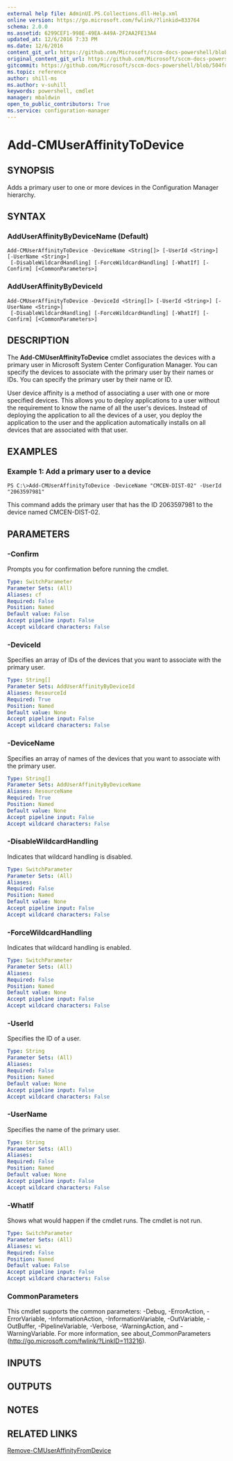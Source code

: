 ```yaml
---
external help file: AdminUI.PS.Collections.dll-Help.xml
online version: https://go.microsoft.com/fwlink/?linkid=833764
schema: 2.0.0
ms.assetid: 6299CEF1-998E-49EA-A49A-2F2AA2FE13A4
updated_at: 12/6/2016 7:33 PM
ms.date: 12/6/2016
content_git_url: https://github.com/Microsoft/sccm-docs-powershell/blob/master/sccm-cmdlets/ConfigurationManager/vlatest/Add-CMUserAffinityToDevice.md
original_content_git_url: https://github.com/Microsoft/sccm-docs-powershell/blob/master/sccm-cmdlets/ConfigurationManager/vlatest/Add-CMUserAffinityToDevice.md
gitcommit: https://github.com/Microsoft/sccm-docs-powershell/blob/504fd5ae0c4dcc14877d18b3f201f0c5172688ce/sccm-cmdlets/ConfigurationManager/vlatest/Add-CMUserAffinityToDevice.md
ms.topic: reference
author: shill-ms
ms.author: v-suhill
keywords: powershell, cmdlet
manager: mbaldwin
open_to_public_contributors: True
ms.service: configuration-manager
---
```


# Add-CMUserAffinityToDevice

## SYNOPSIS
Adds a primary user to one or more devices in the Configuration Manager hierarchy.

## SYNTAX

### AddUserAffinityByDeviceName (Default)
```
Add-CMUserAffinityToDevice -DeviceName <String[]> [-UserId <String>] [-UserName <String>]
 [-DisableWildcardHandling] [-ForceWildcardHandling] [-WhatIf] [-Confirm] [<CommonParameters>]
```

### AddUserAffinityByDeviceId
```
Add-CMUserAffinityToDevice -DeviceId <String[]> [-UserId <String>] [-UserName <String>]
 [-DisableWildcardHandling] [-ForceWildcardHandling] [-WhatIf] [-Confirm] [<CommonParameters>]
```

## DESCRIPTION
The **Add-CMUserAffinityToDevice** cmdlet associates the devices with a primary user in Microsoft System Center Configuration Manager.
You can specify the devices to associate with the primary user by their names or IDs.
You can specify the primary user by their name or ID.

User device affinity is a method of associating a user with one or more specified devices.
This allows you to deploy applications to a user without the requirement to know the name of all the user's devices.
Instead of deploying the application to all the devices of a user, you deploy the application to the user and the application automatically installs on all devices that are associated with that user.

## EXAMPLES

### Example 1: Add a primary user to a device
```
PS C:\>Add-CMUserAffinityToDevice -DeviceName "CMCEN-DIST-02" -UserId "2063597981"
```

This command adds the primary user that has the ID 2063597981 to the device named CMCEN-DIST-02.

## PARAMETERS

### -Confirm
Prompts you for confirmation before running the cmdlet.

```yaml
Type: SwitchParameter
Parameter Sets: (All)
Aliases: cf
Required: False
Position: Named
Default value: False
Accept pipeline input: False
Accept wildcard characters: False
```

### -DeviceId
Specifies an array of IDs of the devices that you want to associate with the primary user.

```yaml
Type: String[]
Parameter Sets: AddUserAffinityByDeviceId
Aliases: ResourceId
Required: True
Position: Named
Default value: None
Accept pipeline input: False
Accept wildcard characters: False
```

### -DeviceName
Specifies an array of names of the devices that you want to associate with the primary user.

```yaml
Type: String[]
Parameter Sets: AddUserAffinityByDeviceName
Aliases: ResourceName
Required: True
Position: Named
Default value: None
Accept pipeline input: False
Accept wildcard characters: False
```

### -DisableWildcardHandling
Indicates that wildcard handling is disabled.

```yaml
Type: SwitchParameter
Parameter Sets: (All)
Aliases: 
Required: False
Position: Named
Default value: None
Accept pipeline input: False
Accept wildcard characters: False
```

### -ForceWildcardHandling
Indicates that wildcard handling is enabled.

```yaml
Type: SwitchParameter
Parameter Sets: (All)
Aliases: 
Required: False
Position: Named
Default value: None
Accept pipeline input: False
Accept wildcard characters: False
```

### -UserId
Specifies the ID of a user.

```yaml
Type: String
Parameter Sets: (All)
Aliases: 
Required: False
Position: Named
Default value: None
Accept pipeline input: False
Accept wildcard characters: False
```

### -UserName
Specifies the name of the primary user.

```yaml
Type: String
Parameter Sets: (All)
Aliases: 
Required: False
Position: Named
Default value: None
Accept pipeline input: False
Accept wildcard characters: False
```

### -WhatIf
Shows what would happen if the cmdlet runs.
The cmdlet is not run.

```yaml
Type: SwitchParameter
Parameter Sets: (All)
Aliases: wi
Required: False
Position: Named
Default value: False
Accept pipeline input: False
Accept wildcard characters: False
```

### CommonParameters
This cmdlet supports the common parameters: -Debug, -ErrorAction, -ErrorVariable, -InformationAction, -InformationVariable, -OutVariable, -OutBuffer, -PipelineVariable, -Verbose, -WarningAction, and -WarningVariable. For more information, see about_CommonParameters (http://go.microsoft.com/fwlink/?LinkID=113216).

## INPUTS

## OUTPUTS

## NOTES

## RELATED LINKS

[Remove-CMUserAffinityFromDevice](xref:ConfigurationManager/vlatest/Remove-CMUserAffinityFromDevice.md)


